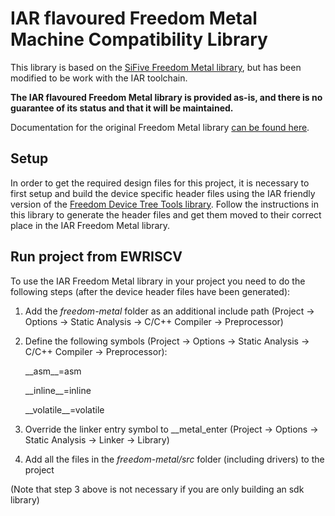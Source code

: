 # IAR flavoured Freedom Metal Machine Compatibility Library

This library is based on the 
[SiFive Freedom Metal library](https://github.com/sifive/freedom-metal), but 
has been modified to be work with the IAR toolchain.

__The IAR flavoured Freedom Metal library 
is provided as-is, and there is no guarantee of its status and that it will be 
maintained.__

Documentation for the original Freedom Metal library
[can be found here](https://sifive.github.io/freedom-metal-docs/).

## Setup
In order to get the required design files for this project, it is necessary to 
first setup and build the device specific header files using the IAR friendly 
version of the 
[Freedom Device Tree Tools library](https://github.com/IARSystems/iar-freedom-devicetree-tools). 
Follow the instructions in this library to generate the header files and get
them moved to their correct place in the IAR Freedom Metal library.

## Run project from EWRISCV
To use the IAR Freedom Metal library in your project you need to do the 
following steps (after the device header files have been generated):

1. Add the _freedom-metal_ folder as an additional include path (Project ->
Options -> Static Analysis -> C/C++ Compiler -> Preprocessor)

2. Define the following symbols (Project -> Options -> Static Analysis -> 
C/C++ Compiler -> Preprocessor):

    \_\_asm__=asm

    \_\_inline__=inline
    
    \_\_volatile__=volatile

3. Override the linker entry symbol to __metal_enter (Project -> Options -> 
Static Analysis -> Linker -> Library)

4. Add all the files in the _freedom-metal/src_ folder (including drivers) to 
the project

(Note that step 3 above is not necessary if you are only building an sdk 
library)

